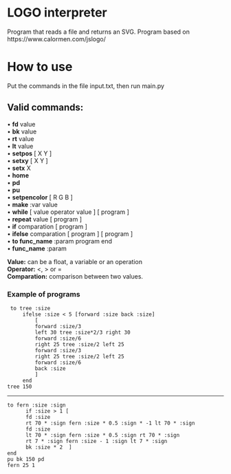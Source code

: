 <h1> LOGO interpreter </h1>
<p> Program that reads a file and returns an SVG.
Program based on https://www.calormen.com/jslogo/</p>


How to use
=============
Put the commands in the file input.txt, then run main.py




Valid commands:
-------------
• **fd** value <br/>
• **bk** value <br/>
• **rt** value <br/>
• **lt** value <br/>
• **setpos** [ X Y ] <br/>
• **setxy** [ X Y ] <br/>
• **setx** X <br/>
• **home** <br/>
• **pd** <br/>
• **pu** <br/>
• **setpencolor** [ R G B ] <br/>
• **make** :var value <br/>
• **while** [ value operator value ] [ program ] <br/>
• **repeat** value [ program ] <br/>
• **if** comparation [ program ] <br/>
• **ifelse** comparation [ program ] [ program ] <br/>
• **to func_name** :param program end <br/>
• **func_name** :param <br/>

**Value:** can be a float, a variable or an operation <br/>
**Operator:** <, > or = <br/>
**Comparation:** comparison between two values. <br/>

### Example of programs
     to tree :size
		 ifelse :size < 5 [forward :size back :size]
			 [
			 forward :size/3
			 left 30 tree :size*2/3 right 30
			 forward :size/6
			 right 25 tree :size/2 left 25
			 forward :size/3
			 right 25 tree :size/2 left 25
			 forward :size/6
			 back :size
			 ]
		 end
	tree 150
---
    to fern :size :sign
		  if :size > 1 [
		  fd :size
		  rt 70 * :sign fern :size * 0.5 :sign * -1 lt 70 * :sign
		  fd :size
		  lt 70 * :sign fern :size * 0.5 :sign rt 70 * :sign
		  rt 7 * :sign fern :size - 1 :sign lt 7 * :sign
		  bk :size * 2  ]
	end
	pu bk 150 pd
	fern 25 1





